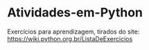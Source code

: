 # Atividades-em-Python
Exercícios para aprendizagem, tirados do site: https://wiki.python.org.br/ListaDeExercicios
